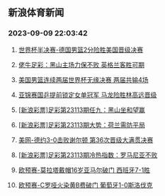 ## 新浪体育新闻 
### 2023-09-09 22:03:42

1. [世界杯半决赛-德国男篮2分险胜美国晋级决赛](https://sports.sina.com.cn/basketball/nba/2023-09-08/doc-imzkzkcw1992843.shtml)

2. [佬牛足彩：黑山主场力保不败 英格兰客胜可期](https://sports.sina.com.cn/l/2023-09-09/doc-imzmamrn4793997.shtml)

3. [美国男篮连续两届世界杯无缘决赛 两届共输4场](https://sports.sina.com.cn/basketball/nba/2023-09-08/doc-imzkzkcu6671865.shtml)

4. [亚锦赛国乒提前锁定女单冠军 马龙险胜林高远晋级](https://sports.sina.com.cn/others/pingpang/2023-09-08/doc-imzkzkea2119324.shtml)

5. [[新浪彩票]足彩第23113期任九：黑山坐和望赢](https://sports.sina.com.cn/l/2023-09-09/doc-imzmafis1678647.shtml)

6. [[新浪彩票]足彩第23113期大势：荷兰需防平局](https://sports.sina.com.cn/l/2023-09-09/doc-imzmafiq4901013.shtml)

7. [美网-德约3-0击败谢尔顿 第36次晋级大满贯决赛](https://sports.sina.com.cn/tennis/atp/2023-09-09/doc-imzmafiq4900239.shtml)

8. [[新浪彩票]足彩第23113期冷热指数：罗马尼亚不败](https://sports.sina.com.cn/l/2023-09-09/doc-imzmafiq4902187.shtml)

9. [欧预赛-莫拉塔戴帽16岁亚马尔破门 西班牙7-1胜](https://sports.sina.com.cn/g/laliga/2023-09-09/doc-imzmafin1522934.shtml)

10. [欧预赛-C罗哑火染黄B费破门 葡萄牙1-0斯洛伐克](https://sports.sina.com.cn/g/pl/2023-09-09/doc-imzmafin1521385.shtml)

